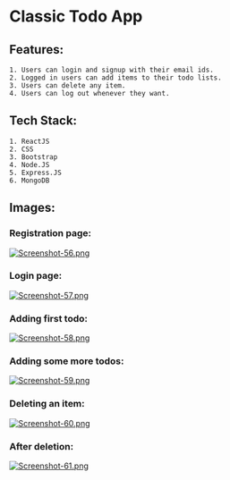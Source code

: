 # Classic Todo App

## Features:
    1. Users can login and signup with their email ids.
    2. Logged in users can add items to their todo lists.
    3. Users can delete any item.
    4. Users can log out whenever they want.

## Tech Stack:

    1. ReactJS
    2. CSS
    3. Bootstrap
    4. Node.JS
    5. Express.JS
    6. MongoDB

## Images:

### Registration page:
[![Screenshot-56.png](https://i.postimg.cc/XqF920DW/Screenshot-56.png)](https://postimg.cc/fSz3L1Nq)

### Login page:
[![Screenshot-57.png](https://i.postimg.cc/htCQ1jPx/Screenshot-57.png)](https://postimg.cc/w1mB69NT)

### Adding first todo:
[![Screenshot-58.png](https://i.postimg.cc/Bvr6m1W8/Screenshot-58.png)](https://postimg.cc/5Hmb0y21)

### Adding some more todos:
[![Screenshot-59.png](https://i.postimg.cc/2SJ85BSH/Screenshot-59.png)](https://postimg.cc/WdGPWzrr)

### Deleting an item:
[![Screenshot-60.png](https://i.postimg.cc/63V9zjLS/Screenshot-60.png)](https://postimg.cc/gXJF2K7q)

### After deletion:
[![Screenshot-61.png](https://i.postimg.cc/HLXHsZKx/Screenshot-61.png)](https://postimg.cc/f3z18KMn)